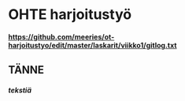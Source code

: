 # OHTE harjoitustyö

#### https://github.com/meeries/ot-harjoitustyo/edit/master/laskarit/viikko1/gitlog.txt
## TÄNNE
##### tekstiä
